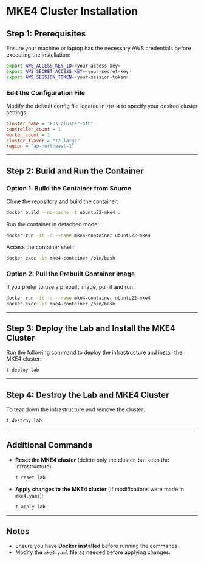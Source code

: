 # MKE4 Cluster Installation  

## Step 1: Prerequisites  
Ensure your machine or laptop has the necessary AWS credentials before executing the installation:  

```sh
export AWS_ACCESS_KEY_ID=<your-access-key>
export AWS_SECRET_ACCESS_KEY=<your-secret-key>
export AWS_SESSION_TOKEN=<your-session-token>
```

### Edit the Configuration File  
Modify the default config file located in `/MKE4` to specify your desired cluster settings:  

```ini
cluster_name = "k0s-cluster-ofh"
controller_count = 1
worker_count = 1
cluster_flavor = "t2.large"
region = "ap-northeast-1"
```

---

## Step 2: Build and Run the Container  

### Option 1: Build the Container from Source  
Clone the repository and build the container:  

```sh
docker build --no-cache -t ubuntu22-mke4 .
```

Run the container in detached mode:  

```sh
docker run -it -d --name mke4-container ubuntu22-mke4
```

Access the container shell:  

```sh
docker exec -it mke4-container /bin/bash
```

### Option 2: Pull the Prebuilt Container Image  
If you prefer to use a prebuilt image, pull it and run:  

```sh
docker run -it -d --name mke4-container ubuntu22-mke4
docker exec -it mke4-container /bin/bash
```

---

## Step 3: Deploy the Lab and Install the MKE4 Cluster  
Run the following command to deploy the infrastructure and install the MKE4 cluster:  

```sh
t deploy lab
```

---

## Step 4: Destroy the Lab and MKE4 Cluster  
To tear down the infrastructure and remove the cluster:  

```sh
t destroy lab
```

---

## Additional Commands  

- **Reset the MKE4 cluster** (delete only the cluster, but keep the infrastructure):  
  
  ```sh
  t reset lab
  ```  

- **Apply changes to the MKE4 cluster** (if modifications were made in `mke4.yaml`):  
  
  ```sh
  t apply lab
  ```

---

## Notes  
- Ensure you have **Docker installed** before running the commands.  
- Modify the `mke4.yaml` file as needed before applying changes.  
